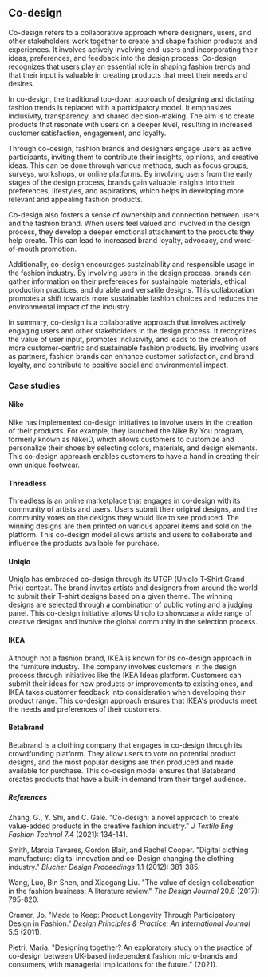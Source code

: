 ﻿## Co-design

Co-design refers to a collaborative approach where designers, users, and other stakeholders work together to create and shape fashion products and experiences. It involves actively involving end-users and incorporating their ideas, preferences, and feedback into the design process. Co-design recognizes that users play an essential role in shaping fashion trends and that their input is valuable in creating products that meet their needs and desires.

In co-design, the traditional top-down approach of designing and dictating fashion trends is replaced with a participatory model. It emphasizes inclusivity, transparency, and shared decision-making. The aim is to create products that resonate with users on a deeper level, resulting in increased customer satisfaction, engagement, and loyalty.

Through co-design, fashion brands and designers engage users as active participants, inviting them to contribute their insights, opinions, and creative ideas. This can be done through various methods, such as focus groups, surveys, workshops, or online platforms. By involving users from the early stages of the design process, brands gain valuable insights into their preferences, lifestyles, and aspirations, which helps in developing more relevant and appealing fashion products.

Co-design also fosters a sense of ownership and connection between users and the fashion brand. When users feel valued and involved in the design process, they develop a deeper emotional attachment to the products they help create. This can lead to increased brand loyalty, advocacy, and word-of-mouth promotion.

Additionally, co-design encourages sustainability and responsible usage in the fashion industry. By involving users in the design process, brands can gather information on their preferences for sustainable materials, ethical production practices, and durable and versatile designs. This collaboration promotes a shift towards more sustainable fashion choices and reduces the environmental impact of the industry.

In summary, co-design is a collaborative approach that involves actively engaging users and other stakeholders in the design process. It recognizes the value of user input, promotes inclusivity, and leads to the creation of more customer-centric and sustainable fashion products. By involving users as partners, fashion brands can enhance customer satisfaction, and brand loyalty, and contribute to positive social and environmental impact.

### Case studies

#### Nike

Nike has implemented co-design initiatives to involve users in the creation of their products. For example, they launched the Nike By You program, formerly known as NikeiD, which allows customers to customize and personalize their shoes by selecting colors, materials, and design elements. This co-design approach enables customers to have a hand in creating their own unique footwear.

#### Threadless

Threadless is an online marketplace that engages in co-design with its community of artists and users. Users submit their original designs, and the community votes on the designs they would like to see produced. The winning designs are then printed on various apparel items and sold on the platform. This co-design model allows artists and users to collaborate and influence the products available for purchase.

#### Uniqlo

Uniqlo has embraced co-design through its UTGP (Uniqlo T-Shirt Grand Prix) contest. The brand invites artists and designers from around the world to submit their T-shirt designs based on a given theme. The winning designs are selected through a combination of public voting and a judging panel. This co-design initiative allows Uniqlo to showcase a wide range of creative designs and involve the global community in the selection process.

#### IKEA

Although not a fashion brand, IKEA is known for its co-design approach in the furniture industry. The company involves customers in the design process through initiatives like the IKEA Ideas platform. Customers can submit their ideas for new products or improvements to existing ones, and IKEA takes customer feedback into consideration when developing their product range. This co-design approach ensures that IKEA's products meet the needs and preferences of their customers.

#### Betabrand

Betabrand is a clothing company that engages in co-design through its crowdfunding platform. They allow users to vote on potential product designs, and the most popular designs are then produced and made available for purchase. This co-design model ensures that Betabrand creates products that have a built-in demand from their target audience.

##### References
Zhang, G., Y. Shi, and C. Gale. "Co-design: a novel approach to create value-added products in the creative fashion industry." _J Textile Eng Fashion Technol_ 7.4 (2021): 134-141.

Smith, Marcia Tavares, Gordon Blair, and Rachel Cooper. "Digital clothing manufacture: digital innovation and co-Design changing the clothing industry." _Blucher Design Proceedings_ 1.1 (2012): 381-385.

Wang, Luo, Bin Shen, and Xiaogang Liu. "The value of design collaboration in the fashion business: A literature review." _The Design Journal_ 20.6 (2017): 795-820.

Cramer, Jo. "Made to Keep: Product Longevity Through Participatory Design in Fashion." _Design Principles & Practice: An International Journal_ 5.5 (2011).

Pietri, Maria. "Designing together? An exploratory study on the practice of co-design between UK-based independent fashion micro-brands and consumers, with managerial implications for the future." (2021).
